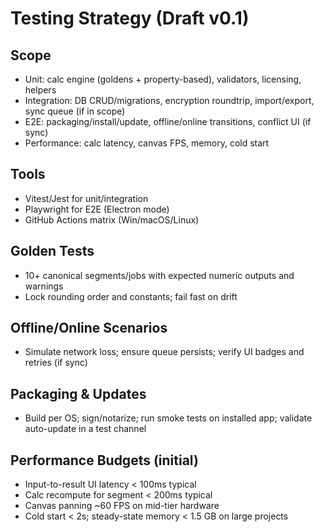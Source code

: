 # Testing Strategy (Draft v0.1)

## Scope
- Unit: calc engine (goldens + property-based), validators, licensing, helpers
- Integration: DB CRUD/migrations, encryption roundtrip, import/export, sync queue (if in scope)
- E2E: packaging/install/update, offline/online transitions, conflict UI (if sync)
- Performance: calc latency, canvas FPS, memory, cold start

## Tools
- Vitest/Jest for unit/integration
- Playwright for E2E (Electron mode)
- GitHub Actions matrix (Win/macOS/Linux)

## Golden Tests
- 10+ canonical segments/jobs with expected numeric outputs and warnings
- Lock rounding order and constants; fail fast on drift

## Offline/Online Scenarios
- Simulate network loss; ensure queue persists; verify UI badges and retries (if sync)

## Packaging & Updates
- Build per OS; sign/notarize; run smoke tests on installed app; validate auto-update in a test channel

## Performance Budgets (initial)
- Input-to-result UI latency < 100ms typical
- Calc recompute for segment < 200ms typical
- Canvas panning ~60 FPS on mid-tier hardware
- Cold start < 2s; steady-state memory < 1.5 GB on large projects

